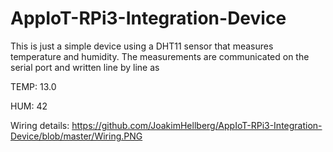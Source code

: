 # AppIoT-RPi3-Integration-Device
This is just a simple device using a DHT11 sensor that measures temperature and humidity.
The measurements are communicated on the serial port and written line by line as

TEMP: 13.0

HUM: 42

Wiring details: https://github.com/JoakimHellberg/AppIoT-RPi3-Integration-Device/blob/master/Wiring.PNG

